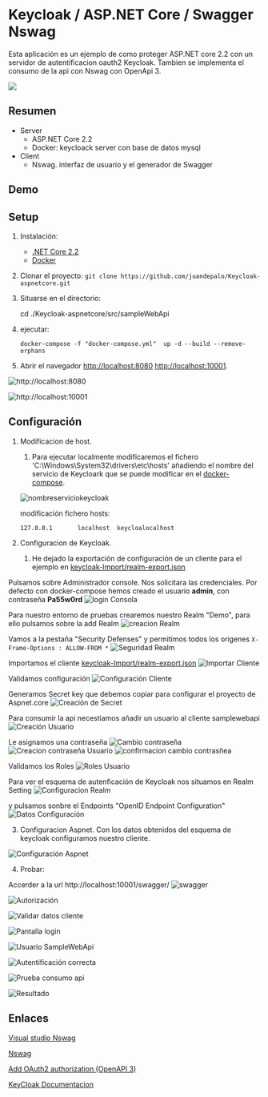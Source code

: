 # Keycloak /  ASP.NET Core / Swagger Nswag
Esta aplicación es un ejemplo de como proteger ASP.NET core 2.2 con un servidor de autentificacion oauth2 Keycloak.
Tambien se implementa el consumo de la api con Nswag con OpenApi 3.

![](./images/2019-07-29_8-07-45.gif)
## Resumen
- Server
  - ASP.NET Core 2.2
  - Docker: keycloack server con base de datos mysql
- Client
  - Nswag. interfaz de usuario y el generador de Swagger

## Demo

## Setup

1. Instalación:
   - [.NET Core 2.2](https://dotnet.microsoft.com/learn/dotnet/hello-world-tutorial/install)
   - [Docker](https://docs.docker.com/docker-for-windows/install/)

2. Clonar el proyecto:
    `git clone https://github.com/juandepalo/Keycloak-aspnetcore.git`


3. Situarse en el directorio:

   cd ./Keycloak-aspnetcore/src/sampleWebApi
4. ejecutar:

   `docker-compose -f "docker-compose.yml"  up -d --build --remove-orphans`

5. Abrir el navegador [http://localhost:8080](http://localhost:8080) [http://localhost:10001](http://localhost:10001).


![http://localhost:8080](./images/2019-07-29_8-40-30.png)

![http://localhost:10001](./images/2019-07-29_8-40-39.png)

## Configuración

1. Modificacion de host.
   1.  Para ejecutar localmente modificaremos el fichero 'C:\Windows\System32\drivers\etc\hosts' añadiendo el nombre del servicio de Keycloark que se puede modificar en el [docker-compose](./src/sampleWebApi/docker-compose.yml).

    ![nombreserviciokeycloak](./images/nombreServicioKeycloak.png)





    modificación fichero hosts:

    `127.0.0.1       localhost  keycloalocalhost`

2. Configuracion de Keycloak.
   1. He dejado la exportación de configuración de un cliente para el ejemplo en [keycloak-Import/realm-export.json](./keycloak-Import/realm-export.json)

Pulsamos sobre Administrador console. Nos solicitara las credenciales.
Por defecto con docker-compose hemos creado el usuario **admin**, con contraseña **Pa55w0rd**
![login Consola](./images/loginconsola.png)

Para nuestro entorno de pruebas crearemos nuestro Realm "Demo", para ello pulsamos sobre la add Realm
![creacion Realm](./images/creacionRealm.png)

Vamos a la pestaña "Security Defenses" y permitimos todos los origenes
`X-Frame-Options : ALLOW-FROM *`
![Seguridad Realm](./images/SeguiridadRealm.png)

Importamos el cliente [keycloak-Import/realm-export.json](./keycloak-Import/realm-export.json)
![Importar Cliente](./images/importacioncliente.png)

Validamos configuración
![Configuración Cliente](./images/configuracionCliente.png)

Generamos Secret key que debemos copiar para configurar el proyecto de Aspnet.core
![Creación de Secret](./images/RegeneracionSecret.png)

Para consumir la api necestiamos añadir un usuario al cliente samplewebapi
![Creación Usuario](./images/CreacionUsuario.png)

Le asignamos una contraseña
![Cambio contraseña](./images/contrasenaUsuario.png)
![Creacion contraseña Usuario](./images/creacionContrasenaUsuario.png)
![confirmacion cambio contrasñea](./images/confirmacioncambiocontrasena.png)

Validamos los Roles
![Roles Usuario](./images/rolesUsuario.png)

Para ver el esquema de autenficación de Keycloak nos situamos en Realm Setting
![Configuracion Realm](./images/obtenerconfiguracion.png)

y pulsamos sonbre el Endpoints "OpenID Endpoint Configuration"
![Datos Configuración](./images/datosconfiguracion.png)

3. Configuracion Aspnet.
   Con los datos obtenidos del esquema de keycloak configuramos nuestro cliente.

![Configuración Aspnet](./images/configuracionAspnet.png)


4. Probar:

Accerder a la url http://localhost:10001/swagger/
![swagger](./images/swagger.png)

![Autorización](./images/autentificacionSwagger.png)

![Validar datos cliente](./images/datosautorizacion.png)


![Pantalla login](./images/loginkeycloak.png)

![Usuario SampleWebApi](./images/loginusuarioSampleWebapi.png)

![Autentificación correcta](./images/AutorizacionCorrecta.png)

![Prueba consumo api](./images/ejecutarApi.png)

![Resultado](./images/Resultado.png)


## Enlaces
[Visual studio Nswag](https://docs.microsoft.com/es-es/aspnet/core/tutorials/getting-started-with-nswag?view=aspnetcore-2.2&tabs=visual-studio)

[Nswag](https://github.com/RicoSuter/NSwag)

[Add OAuth2 authorization (OpenAPI 3)](https://github.com/RicoSuter/NSwag/wiki/AspNetCore-Middleware)

[KeyCloak Documentacion](https://www.keycloak.org/archive/documentation-6.0.html)

